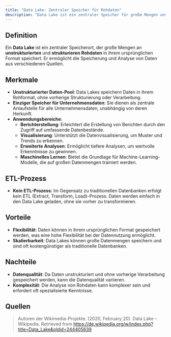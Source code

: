 ```yaml
---
title: "Data Lake: Zentraler Speicher für Rohdaten"
description: "Data Lake ist ein zentraler Speicher für große Mengen unstrukturierter und strukturierter Rohdaten in ihrem ursprünglichen Format. Er ermöglicht Speicherung und Analyse aus verschiedenen Quellen ohne ETL-Prozess. Anwendungen sind Berichterstellung, Visualisierung und maschinelles Lernen. Vorteile sind Flexibilität und Skalierbarkeit, Nachteile sind Datenqualität und Komplexität."
---
```


## Definition
Ein **Data Lake** ist ein zentraler Speicherort, der große Mengen an **unstrukturierten** und **strukturieren Rohdaten** in ihrem ursprünglichen Format speichert. Er ermöglicht die Speicherung und Analyse von Daten aus verschiedenen Quellen.

## Merkmale
- **Unstrukturierter Daten-Pool**: Data Lakes speichern Daten in ihrem Rohformat, ohne vorherige Strukturierung oder Verarbeitung.
- **Einziger Speicher für Unternehmensdaten**: Sie dienen als zentrale Anlaufstelle für alle Unternehmensdaten, unabhängig von deren Herkunft.
- **Anwendungsbereiche**:
	- **Berichterstellung**: Erleichtert die Erstellung von Berichten durch den Zugriff auf umfassende Datenbestände.
	- **Visualisierung**: Unterstützt die Datenvisualisierung, um Muster und Trends zu erkennen.
	- **Erweiterte Analysen**: Ermöglicht tiefere Analysen, um wertvolle Erkenntnisse zu gewinnen.
	- **Maschinelles Lernen**: Bietet die Grundlage für Machine-Learning-Modelle, die auf großen Datenmengen trainiert werden.

## ETL-Prozess
- **Kein ETL-Prozess**: Im Gegensatz zu traditionellen Datenbanken erfolgt kein ETL (Extract, Transform, Load)-Prozess. Daten werden einfach in den Data Lake geladen, ohne sie vorher zu transformieren.

## Vorteile
- **Flexibilität**: Daten können in ihrem ursprünglichen Format gespeichert werden, was eine hohe Flexibilität bei der Datennutzung ermöglicht.
- **Skalierbarkeit**: Data Lakes können große Datenmengen speichern und sind oft kostengünstiger als traditionelle Datenbanken.

## Nachteile
- **Datenqualität**: Da Daten unstrukturiert und ohne vorherige Verarbeitung gespeichert werden, kann die Datenqualität variieren.
- **Komplexität**: Die Analyse von Rohdaten kann komplexer sein und erfordert oft spezialisierte Kenntnisse.

## Quellen
> Autoren der Wikimedia-Projekte. (2020, February 20). Data Lake – Wikipedia. Retrieved from https://de.wikipedia.org/w/index.php?title=Data_Lake&oldid=244405639
